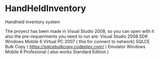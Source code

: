 # HandHeldInventory
Handheld inventory system


The proyect has been made in Visual Studio 2008, so you can open with it
also the pre-requeriments you need to run are:
  Visual Studio 2008 
  SDK Windows Mobile 6
  Virtual PC 2007 ( this for connect to network)
  SQLCE Bulk Copy ( https://sqlcebulkcopy.codeplex.com/ )
  Emulator Windows Mobile 6 Profesional ( also works Standard Edition )
  
  
  
